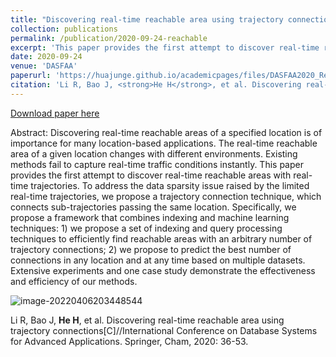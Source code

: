 ```yaml
---
title: "Discovering real-time reachable area using trajectory connections"
collection: publications
permalink: /publication/2020-09-24-reachable
excerpt: 'This paper provides the first attempt to discover real-time reachable areas with real-time trajectories.'
date: 2020-09-24
venue: 'DASFAA'
paperurl: 'https://huajunge.github.io/academicpages/files/DASFAA2020_ReachableArea.pdf'
citation: 'Li R, Bao J, <strong>He H</strong>, et al. Discovering real-time reachable area using trajectory connections[C]//International Conference on Database Systems for Advanced Applications. Springer, Cham, 2020: 36-53.'
---
```

[Download paper here](https://huajunge.github.io/academicpages/files/DASFAA2020_ReachableArea.pdf)

Abstract: Discovering real-time reachable areas of a specified location is of importance for many location-based applications. The real-time reachable area of a given location changes with different environments. Existing methods fail to capture real-time traffic conditions instantly. This paper provides the first attempt to discover real-time reachable areas with real-time trajectories. To address the data sparsity issue raised by the limited real-time trajectories, we propose a trajectory connection technique, which connects sub-trajectories passing the same location. Specifically, we propose a framework that combines indexing and machine learning techniques: 1) we propose a set of indexing and query processing techniques to efficiently find reachable areas with an arbitrary number of trajectory connections; 2) we propose to predict the best number of connections in any location and at any time based on multiple datasets. Extensive experiments and one case study demonstrate the effectiveness and efficiency of our methods.

![image-20220406203448544](https://huajunge.github.io/academicpages/images/reachable.png)

Li R, Bao J, **He H**, et al. Discovering real-time reachable area using trajectory connections[C]//International Conference on Database Systems for Advanced Applications. Springer, Cham, 2020: 36-53.
